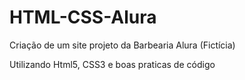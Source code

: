 # HTML-CSS-Alura
Criação de um site projeto da Barbearia Alura (Fictícia)

Utilizando Html5, CSS3 e boas praticas de código


